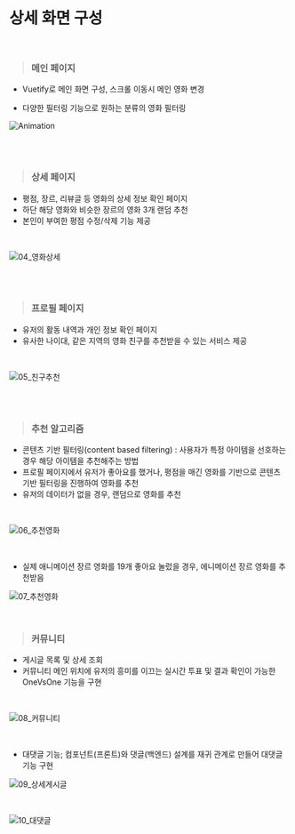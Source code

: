 # 상세 화면 구성

<br>

> ### 메인 페이지

- Vuetify로 메인 화면 구성, 스크롤 이동시 메인 영화 변경

- 다양한 필터링 기능으로 원하는 분류의 영화 필터링

![Animation](images/readme/Animation.gif)

<br>

<br>

> ### 상세 페이지

- 평점, 장르, 리뷰글 등 영화의 상세 정보 확인 페이지
- 하단 해당 영화와 비슷한 장르의 영화 3개 랜덤 추천
- 본인이 부여한 평점 수정/삭제 기능 제공

<br>

![04_영화상세](https://user-images.githubusercontent.com/97647987/174427857-c2828565-5df7-45d1-81ff-5f656459b49a.png)

<br>

<br>

> ### 프로필 페이지

- 유저의 활동 내역과 개인 정보 확인 페이지
- 유사한 나이대, 같은 지역의 영화 친구를 추천받을 수 있는 서비스 제공

<br>

![05_친구추천](https://user-images.githubusercontent.com/97647987/174427869-6d0f6a92-15e7-414c-b351-56ddec14e402.png)

<br>

<br>

> ### 추천 알고리즘

- 콘텐츠 기반 필터링(content based filtering) : 사용자가 특정 아이템을 선호하는 경우 해당 아이템을 추천해주는 방법
- 프로필 페이지에서 유저가 좋아요를 했거나, 평점을 매긴 영화를 기반으로 콘텐츠 기반 필터링을 진행하여 영화를 추천
- 유저의 데이터가 없을 경우, 랜덤으로 영화를 추천

<br>

![06_추천영화](https://user-images.githubusercontent.com/97647987/174427879-194d7404-203a-43d8-8dbb-dea9c38ab428.png)



<br>

- 실제 애니메이션 장르 영화를 19개 좋아요 눌렀을 경우, 에니메이션 장르 영화를 추천받음

![07_추천영화](https://user-images.githubusercontent.com/97647987/174427898-aa17a4c5-8305-4441-b338-96473456fe87.png)

<br>

> ### 커뮤니티

- 게시글 목록 및 상세 조회
- 커뮤니티 메인 위치에 유저의 흥미를 이끄는 실시간 투표 및 결과 확인이 가능한 OneVsOne 기능을 구현

<br>

![08_커뮤니티](https://user-images.githubusercontent.com/97647987/174427920-37b51921-cd0e-442b-a4ac-561f1c60079b.png)

<br>

- 대댓글 기능; 컴포넌트(프론트)와 댓글(백엔드) 설계를 재귀 관계로 만들어 대댓글 기능 구현

![09_상세게시글](https://user-images.githubusercontent.com/97647987/174427924-85c5f8e3-e021-4ad5-b83c-4c00c445de2b.png)

<br>

![10_대댓글](https://user-images.githubusercontent.com/97647987/174427930-6e8d22c5-a87f-4ab1-a0e4-978718539de7.png)

<br>